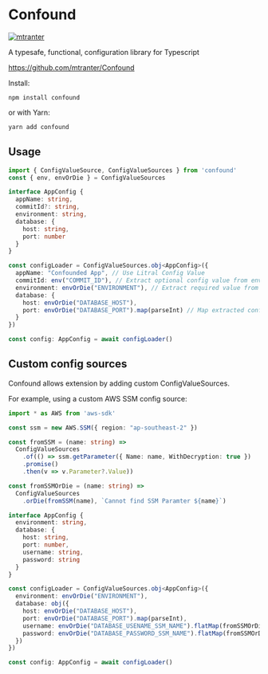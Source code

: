 # Confound

[![mtranter](https://circleci.com/gh/mtranter/Confound.svg?style=shield)](https://app.circleci.com/pipelines/github/mtranter/Confound)

A typesafe, functional, configuration library for Typescript

https://github.com/mtranter/Confound

Install:
```
npm install confound
```
or with Yarn:
```sh
yarn add confound
```


## Usage

```typescript
import { ConfigValueSource, ConfigValueSources } from 'confound'
const { env, envOrDie } = ConfigValueSources

interface AppConfig {
  appName: string,
  commitId?: string,
  environment: string,
  database: {
    host: string,
    port: number
  }
}

const configLoader = ConfigValueSources.obj<AppConfig>({
  appName: "Confounded App", // Use Litral Config Value
  commitId: env("COMMIT_ID"), // Extract optional config value from env variable
  environment: envOrDie("ENVIRONMENT"), // Extract required value from env variable
  database: { 
    host: envOrDie("DATABASE_HOST"),
    port: envOrDie("DATABASE_PORT").map(parseInt) // Map extracted config values to required types.
  }
})

const config: AppConfig = await configLoader()

```

## Custom config sources

Confound allows extension by adding custom ConfigValueSources.

For example, using a custom AWS SSM config source:

```typescript
import * as AWS from 'aws-sdk'

const ssm = new AWS.SSM({ region: "ap-southeast-2" })

const fromSSM = (name: string) => 
  ConfigValueSources
    .of(() => ssm.getParameter({ Name: name, WithDecryption: true })
    .promise()
    .then(v => v.Parameter?.Value))

const fromSSMOrDie = (name: string) => 
  ConfigValueSources
    .orDie(fromSSM(name), `Cannot find SSM Paramter ${name}`)

interface AppConfig {
  environment: string,
  database: {
    host: string,
    port: number,
    username: string,
    password: string
  }
}

const configLoader = ConfigValueSources.obj<AppConfig>({
  environment: envOrDie("ENVIRONMENT"),
  database: obj({
    host: envOrDie("DATABASE_HOST"),
    port: envOrDie("DATABASE_PORT").map(parseInt),
    username: envOrDie("DATABASE_USENAME_SSM_NAME").flatMap(fromSSMOrDie),
    password: envOrDie("DATABASE_PASSWORD_SSM_NAME").flatMap(fromSSMOrDie)
  })
})

const config: AppConfig = await configLoader()
```
